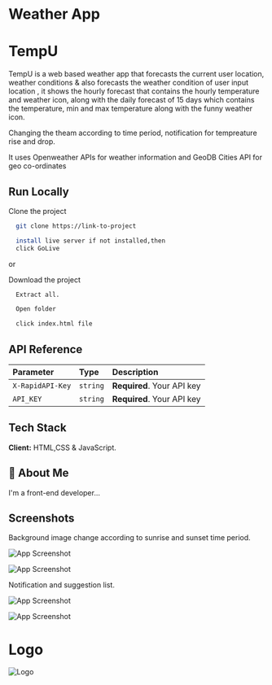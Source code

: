 
# Weather App 
# TempU



TempU is a web based weather app that forecasts the current user location, weather conditions & also forecasts the weather condition of user input location , it shows the hourly forecast that contains the hourly temperature and weather icon, along with the daily forecast of 15 days which contains the temperature, min and max temperature along with the funny weather icon.

Changing the theam according to time period, notification for tempreature rise and drop.

It uses Openweather APIs for weather information and GeoDB Cities API for geo co-ordinates

## Run Locally

Clone the project

```bash
  git clone https://link-to-project
```

```bash
  install live server if not installed,then
  click GoLive
```

or

Download the project

```bash
  Extract all.

  Open folder

  click index.html file
```
## API Reference



| Parameter | Type     | Description                |
| :-------- | :------- | :------------------------- |
| `X-RapidAPI-Key` | `string` | **Required**. Your API key |
| `API_KEY` | `string` | **Required**. Your API key |


## Tech Stack

**Client:** HTML,CSS & JavaScript.



## 🚀 About Me
I'm a front-end developer...


## Screenshots

Background image change according to sunrise and sunset time period.

![App Screenshot](https://github.com/AjaySharma78/AjaySharma78/assets/162835946/ee400a15-4040-4586-a403-579d8652c884)

![App Screenshot](https://github.com/AjaySharma78/AjaySharma78/assets/162835946/da1eec2a-f709-418f-8306-61948e7032b3)

Notification and suggestion list.

![App Screenshot](https://github.com/AjaySharma78/AjaySharma78/assets/162835946/ec6455a0-6787-4a56-a178-d4bf7e0dd30f)

![App Screenshot](https://github.com/AjaySharma78/AjaySharma78/assets/162835946/5033762c-b991-43bb-a10a-a29165f3c9ea)

# Logo
![Logo](https://github.com/AjaySharma78/AjaySharma78/assets/162835946/9ba55601-f5ed-4575-8d3d-bd7df8f5b12b)

